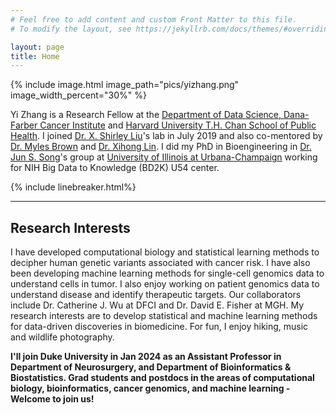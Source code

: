 ```yaml
---
# Feel free to add content and custom Front Matter to this file.
# To modify the layout, see https://jekyllrb.com/docs/themes/#overriding-theme-defaults

layout: page
title: Home
---
```

{% include image.html image_path="pics/yizhang.png" image_width_percent="30%" %}

Yi Zhang is a Research Fellow at the [Department of Data Science, Dana-Farber Cancer Institute][DFCI] and [Harvard University T.H. Chan School of Public Health][HSPH]. I joined [Dr. X. Shirley Liu][LiuLab]'s lab in July 2019 and also co-mentored by [Dr. Myles Brown][MylesLab] and [Dr. Xihong Lin][LinLab]. I did my PhD in Bioengineering in [Dr. Jun S. Song][SongLab]'s group at [University of Illinois at Urbana-Champaign][UIUC] working for NIH Big Data to Knowledge (BD2K) U54 center.

{% include linebreaker.html%}

---
## Research Interests

I have developed computational biology and statistical learning methods to decipher human genetic variants associated with cancer risk. I have also been developing machine learning methods for single-cell genomics data to understand cells in tumor. I also enjoy working on patient genomics data to understand disease and identify therapeutic targets. Our collaborators include Dr. Catherine J. Wu at DFCI and Dr. David E. Fisher at MGH. My research interests are to develop statistical and machine learning methods for data-driven discoveries in biomedicine. For fun, I enjoy hiking, music and wildlife photography.

**I'll join Duke University in Jan 2024 as an Assistant Professor in Department of Neurosurgery, and Department of Bioinformatics & Biostatistics.
Grad students and postdocs in the areas of computational biology, bioinformatics, cancer genomics, and machine learning - Welcome to join us!**

[DFCI]: https://ds.dfci.harvard.edu/
[HSPH]: https://www.hsph.harvard.edu/
[LiuLab]: https://liulab-dfci.github.io/
[MylesLab]: https://mylesbrownlab.dana-farber.org/
[LinLab]: https://content.sph.harvard.edu/xlin/people.html
[SongLab]: https://song.igb.illinois.edu/
[UIUC]: https://illinois.edu/
